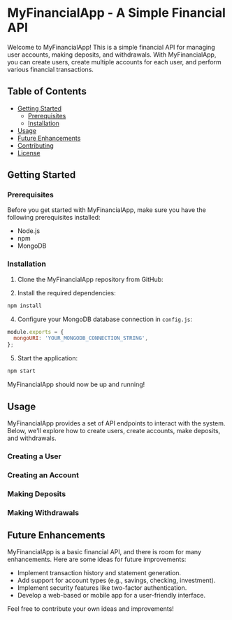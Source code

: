 # MyFinancialApp - A Simple Financial API

Welcome to MyFinancialApp! This is a simple financial API for managing user accounts, making deposits, and withdrawals. With MyFinancialApp, you can create users, create multiple accounts for each user, and perform various financial transactions.

## Table of Contents

- [Getting Started](#getting-started)
  - [Prerequisites](#prerequisites)
  - [Installation](#installation)
- [Usage](#usage)
- [Future Enhancements](#future-enhancements)
- [Contributing](#contributing)
- [License](#license)

## Getting Started

### Prerequisites

Before you get started with MyFinancialApp, make sure you have the following prerequisites installed:

- Node.js
- npm
- MongoDB

### Installation

1. Clone the MyFinancialApp repository from GitHub:

3. Install the required dependencies:

```bash
npm install
```

4. Configure your MongoDB database connection in `config.js`:

```javascript
module.exports = {
  mongoURI: 'YOUR_MONGODB_CONNECTION_STRING',
};
```

5. Start the application:

```bash
npm start
```

MyFinancialApp should now be up and running!

## Usage

MyFinancialApp provides a set of API endpoints to interact with the system. Below, we'll explore how to create users, create accounts, make deposits, and withdrawals.

### Creating a User

### Creating an Account

### Making Deposits

### Making Withdrawals



## Future Enhancements

MyFinancialApp is a basic financial API, and there is room for many enhancements. Here are some ideas for future improvements:

- Implement transaction history and statement generation.
- Add support for account types (e.g., savings, checking, investment).
- Implement security features like two-factor authentication.
- Develop a web-based or mobile app for a user-friendly interface.

Feel free to contribute your own ideas and improvements!


